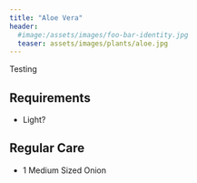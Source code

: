 ```yaml
---
title: "Aloe Vera"
header:
  #image:/assets/images/foo-bar-identity.jpg
  teaser: assets/images/plants/aloe.jpg
---
```


Testing  

## Requirements

* Light?

## Regular Care


* 1 Medium Sized Onion